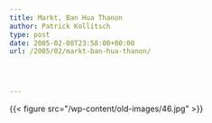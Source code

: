 ```yaml
---
title: Markt, Ban Hua Thanon
author: Patrick Kollitsch
type: post
date: 2005-02-08T23:58:00+00:00
url: /2005/02/markt-ban-hua-thanon/




---
```

{{< figure src="/wp-content/old-images/46.jpg" >}}